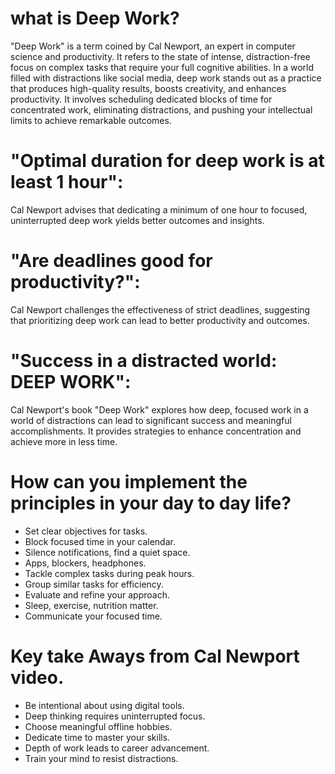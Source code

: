 # what is Deep Work?
"Deep Work" is a term coined by Cal Newport, an expert in computer science and productivity. It refers to the state of intense, distraction-free focus on complex tasks that require your full cognitive abilities. In a world filled with distractions like social media, deep work stands out as a practice that produces high-quality results, boosts creativity, and enhances productivity. It involves scheduling dedicated blocks of time for concentrated work, eliminating distractions, and pushing your intellectual limits to achieve remarkable outcomes.
# "Optimal duration for deep work is at least 1 hour":
Cal Newport advises that dedicating a minimum of one hour to focused, uninterrupted deep work yields better outcomes and insights.
# "Are deadlines good for productivity?":
Cal Newport challenges the effectiveness of strict deadlines, suggesting that prioritizing deep work can lead to better productivity and outcomes.
# "Success in a distracted world: DEEP WORK":
Cal Newport's book "Deep Work" explores how deep, focused work in a world of distractions can lead to significant success and meaningful accomplishments. It provides strategies to enhance concentration and achieve more in less time.
# How can you implement the principles in your day to day life?
* Set clear objectives for tasks.
* Block focused time in your calendar.
* Silence notifications, find a quiet space.
* Apps, blockers, headphones.
* Tackle complex tasks during peak hours.
* Group similar tasks for efficiency.
* Evaluate and refine your approach.
* Sleep, exercise, nutrition matter.
* Communicate your focused time.
# Key take Aways from Cal Newport video.
* Be intentional about using digital tools.
* Deep thinking requires uninterrupted focus.
* Choose meaningful offline hobbies.
* Dedicate time to master your skills.
* Depth of work leads to career advancement.
*  Train your mind to resist distractions.

